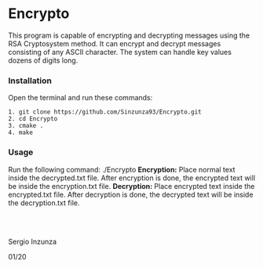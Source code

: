 # Encrypto
This program is capable of encrypting and decrypting messages using the RSA Cryptosystem method. It can encrypt and decrypt messages consisting of any ASCII character. The system can handle key values dozens of digits long.


### Installation
Open the terminal and run these commands:
```
1. git clone https://github.com/Sinzunza93/Encrypto.git
2. cd Encrypto
3. cmake . 
4. make
```

### Usage
Run the following command: ./Encrypto
**Encryption:** Place normal text inside the decrypted.txt file. After encryption is done, the encrypted text will be inside the encryption.txt file.
**Decryption:** Place encrypted text inside the encrypted.txt file. After decryption is done, the decrypted text will be inside the decryption.txt file.

<br/><br/>
  
Sergio Inzunza

01/20
